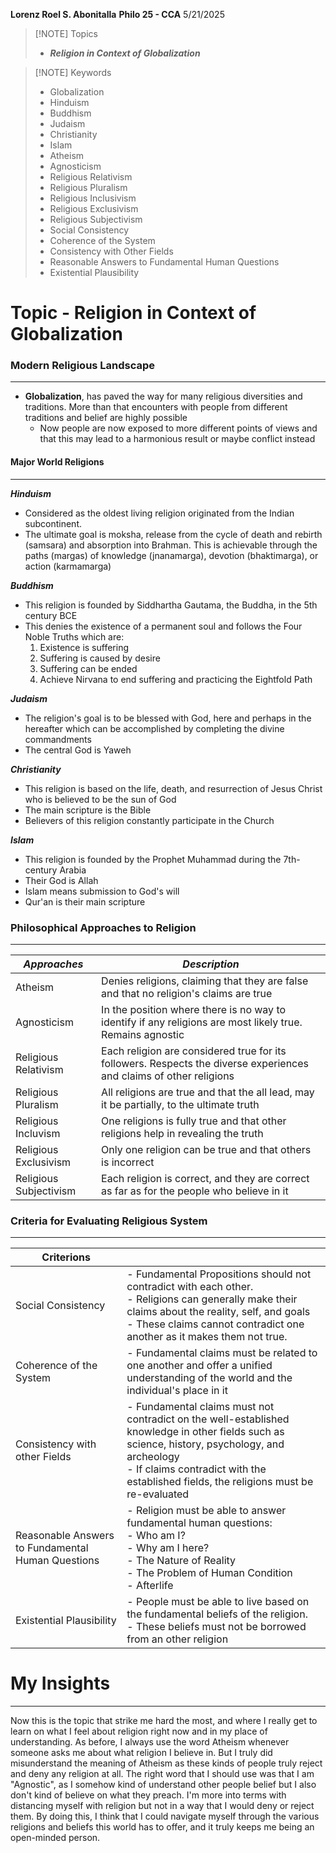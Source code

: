  **Lorenz Roel S. Abonitalla**
 **Philo 25 - CCA**
 5/21/2025
 
> [!NOTE] Topics
> - ***Religion in Context of Globalization***

> [!NOTE] Keywords
> - Globalization
> - Hinduism
> - Buddhism
> - Judaism
> - Christianity
> - Islam
> - Atheism
> - Agnosticism
> - Religious Relativism
> - Religious Pluralism
> - Religious Inclusivism
> - Religious Exclusivism
> - Religious Subjectivism
> - Social Consistency
> - Coherence of the System
> - Consistency with Other Fields
> - Reasonable Answers to Fundamental Human Questions
> - Existential Plausibility

# Topic  - Religion in Context of Globalization
### Modern Religious Landscape
---
- **Globalization**, has paved the way for many religious diversities and traditions. More than that encounters with people from different traditions and belief are highly possible
	- Now people are now exposed to more different points of views and that this may lead to a harmonious result or maybe conflict instead

#### Major World Religions
---
***Hinduism***
- Considered as the oldest living religion originated from the Indian subcontinent.
- The ultimate goal is moksha, release from the cycle of death and rebirth (samsara) and absorption into Brahman. This is achievable through the paths (margas) of knowledge (jnanamarga), devotion (bhaktimarga), or action (karmamarga)

***Buddhism***
- This religion is founded by Siddhartha Gautama, the Buddha, in the 5th century BCE
- This denies the existence of a permanent soul and follows the Four Noble Truths which are:
	1. Existence is suffering
	2. Suffering is caused by desire
	3. Suffering can be ended
	4. Achieve Nirvana to end suffering and practicing the Eightfold Path

***Judaism***
- The religion's goal is to be blessed with God, here and perhaps in the hereafter which can be accomplished by completing the divine commandments
- The central God is Yaweh

***Christianity***
- This religion is based on the life, death, and resurrection of Jesus Christ who is believed to be the sun of God
- The main scripture is the Bible
- Believers of this religion constantly participate in the Church

***Islam***
- This religion is founded by the Prophet Muhammad during the 7th-century Arabia
- Their God is Allah
- Islam means submission to God's will
- Qur'an is their main scripture

### Philosophical Approaches to Religion
---

| ***Approaches***       | ***Description***                                                                                                   |
| ---------------------- | ------------------------------------------------------------------------------------------------------------------- |
| Atheism                | Denies religions, claiming that they are false and that no religion's claims are true                               |
| Agnosticism            | In the position where there is no way to identify if any religions are most likely true. Remains agnostic           |
| Religious Relativism   | Each religion are considered true for its followers. Respects the diverse experiences and claims of other religions |
| Religious Pluralism    | All religions are true and that the all lead, may it be partially, to the ultimate truth                            |
| Religious Incluvism    | One religions is fully true and that other religions help in revealing the truth                                    |
| Religious Exclusivism  | Only one religion can be true and that others is incorrect                                                          |
| Religious Subjectivism | Each religion is correct, and they are correct as far as for the people who believe in it                           |

### Criteria for Evaluating Religious System
---

| Criterions                                        |                                                                                                                                                                                                                                           |
| ------------------------------------------------- | ----------------------------------------------------------------------------------------------------------------------------------------------------------------------------------------------------------------------------------------- |
| Social Consistency                                | - Fundamental Propositions should not contradict with each other.<br>- Religions can generally make their claims about the reality, self, and goals<br>- These claims cannot contradict one another as it makes them not true.            |
| Coherence of the System                           | - Fundamental claims must be related to one another and offer a unified understanding of the world and the individual's place in it                                                                                                       |
| Consistency with other Fields                     | - Fundamental claims must not contradict on the well-established knowledge in other fields such as science, history, psychology, and archeology<br>- If claims contradict with the established fields, the religions must be re-evaluated |
| Reasonable Answers to Fundamental Human Questions | - Religion must be able to answer fundamental human questions:<br>     - Who am I?<br>	 - Why am I here?<br>	 - The Nature of Reality<br>	 - The Problem of Human Condition<br>	 - Afterlife                                              |
| Existential Plausibility                          | - People must be able to live based on the fundamental beliefs of the religion.<br>- These beliefs must not be borrowed from an other religion                                                                                            |
# My Insights
---
Now this is the topic that strike me hard the most, and where I really get to learn on what I feel about religion right now and in my place of understanding. As before, I always use the word Atheism whenever someone asks me about what religion I believe in. But I truly did misunderstand the meaning of Atheism as these kinds of people truly reject and deny any religion at all. The right word that I should use was that I am "Agnostic", as I somehow kind of understand other people belief but I also don't kind of believe on what they preach. I'm more into terms with distancing myself with religion but not in a way that I would deny or reject them. By doing this, I think that I could navigate myself through the various religions and beliefs this world has to offer, and it truly keeps me being an open-minded person.


